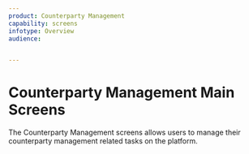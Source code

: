 ```yaml
---
product: Counterparty Management
capability: screens
infotype: Overview
audience:


---
```



# Counterparty Management Main Screens


The Counterparty Management screens allows users to manage their counterparty management related tasks on the platform.
<!--stackedit_data:
eyJoaXN0b3J5IjpbMTQ4MzYxOTM0NF19
-->